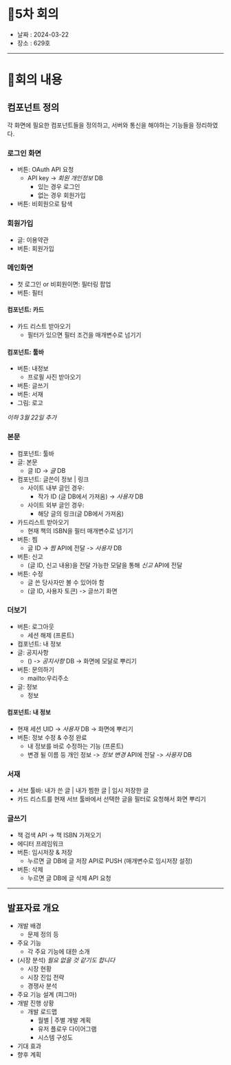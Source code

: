 # 📍5차 회의
  + 날짜 : 2024-03-22
  + 장소 : 629호

---
# 📍회의 내용

## 컴포넌트 정의
각 화면에 필요한 컴포넌트들을 정의하고, 서버와 통신을 해야하는 기능들을 정리하였다.

### 로그인 화면
- 버튼: OAuth API 요청
  - API key -> *회원 개인정보* DB
    - 있는 경우 로그인
    - 없는 경우 회원가입
- 버튼: 비회원으로 탐색

### 회원가입
- 글: 이용약관
- 버튼: 회원가입

### 메인화면
- 첫 로그인 or 비회원이면: 필터링 팝업
- 버튼: 필터
  
#### 컴포넌트: 카드
- 카드 리스트 받아오기
  - 필터가 있으면 필터 조건을 매개변수로 넘기기

#### 컴포넌트: 툴바
- 버튼: 내정보
  - 프로필 사진 받아오기
- 버튼: 글쓰기
- 버튼: 서재
- 그림: 로고

*이하 3월 22일 추가*
### 본문
- 컴포넌트: 툴바
- 글: 본문
  - 글 ID -> *글* DB
- 컴포넌트: 글쓴이 정보 | 링크
  - 사이트 내부 글인 경우:
    - 작가 ID (글 DB에서 가져옴) -> *사용자* DB
  - 사이트 외부 글인 경우:
    - 해당 글의 링크(글 DB에서 가져옴)
- 카드리스트 받아오기
  - 현재 책의 ISBN을 필터 매개변수로 넘기기
- 버튼: 찜
  - 글 ID -> *찜* API에 전달 -> *사용자* DB
- 버튼: 신고
  - (글 ID, 신고 내용)을 전달 가능한 모달을 통해 *신고* API에 전달
- 버튼: 수정
  - 글 쓴 당사자만 볼 수 있어야 함
  - (글 ID, 사용자 토큰) -> 글쓰기 화면

### 더보기
- 버튼: 로그아웃
  - 세션 해제 (프론트)
- 컴포넌트: 내 정보
- 글: 공지사항
  - () -> *공지사항* DB -> 화면에 모달로 뿌리기
- 버튼: 문의하기
  - mailto:우리주소
- 글: 정보
  - 정보

#### 컴포넌트: 내 정보
  - 현재 세션 UID -> *사용자* DB -> 화면에 뿌리기
  - 버튼: 정보 수정 & 수정 완료
    - 내 정보를 바로 수정하는 기능 (프론트)
    - 변경 될 이름 등 개인 정보 -> *정보 변경* API에 전달 -> *사용자* DB

### 서재
  - 서브 툴바: 내가 쓴 글 | 내가 찜한 글 | 임시 저장한 글
  - 카드 리스트를 현재 서브 툴바에서 선택한 글을 필터로 요청해서 화면 뿌리기

### 글쓰기
  - 책 검색 API -> 책 ISBN 가져오기
  - 에디터 프레임워크
  - 버튼: 임시저장 & 저장
    - 누르면 글 DB에 글 저장 API로 PUSH (매개변수로 임시저장 설정)
  - 버튼: 삭제
    - 누르면 글 DB에 글 삭제 API 요청


---
## 발표자료 개요
- 개발 배경
  - 문제 정의 등
- 주요 기능
  - 각 주요 기능에 대한 소개
- (시장 분석) *필요 없을 것 같기도 합니다*
  - 시장 현황
  - 시장 진입 전략
  - 경쟁사 분석
- 주요 기능 설계 (피그마)
- 개발 진행 상황
  - 개발 로드맵
    - 월별 | 주별 개발 계획
    - 유저 플로우 다이어그램
    - 시스템 구성도
- 기대 효과
- 향후 계획
